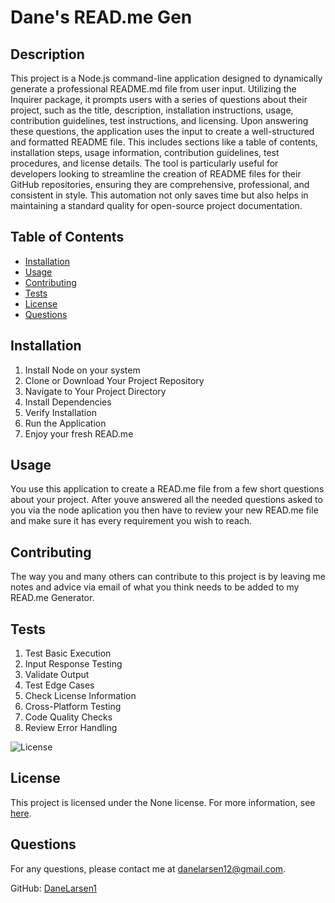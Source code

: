 # Dane's READ.me Gen
  
  ## Description
  This project is a Node.js command-line application designed to dynamically generate a professional README.md file from user input. Utilizing the Inquirer package, it prompts users with a series of questions about their project, such as the title, description, installation instructions, usage, contribution guidelines, test instructions, and licensing. Upon answering these questions, the application uses the input to create a well-structured and formatted README file. This includes sections like a table of contents, installation steps, usage information, contribution guidelines, test procedures, and license details. The tool is particularly useful for developers looking to streamline the creation of README files for their GitHub repositories, ensuring they are comprehensive, professional, and consistent in style. This automation not only saves time but also helps in maintaining a standard quality for open-source project documentation.
  
  ## Table of Contents
  - [Installation](#installation)
  - [Usage](#usage)
  - [Contributing](#contributing)
  - [Tests](#tests)
  - [License](#license)
  - [Questions](#questions)
  
  ## Installation
  1. Install Node on your system 
  2. Clone or Download Your Project Repository 
  3. Navigate to Your Project Directory 
  4. Install Dependencies 
  5. Verify Installation 
  6. Run the Application 
  7. Enjoy your fresh READ.me 
  
  ## Usage
  You use this application to create a READ.me file from a few short questions about your project. After youve answered all the needed questions asked to you via the node aplication you then have to review your new READ.me file and make sure it has every requirement you wish to reach.
  
  ## Contributing
  The way you and many others can contribute to this project is by leaving me notes and advice via email of what you think needs to be added to my READ.me Generator. 
  
  ## Tests
  1. Test Basic Execution 
  2. Input Response Testing 
  3. Validate Output 
  4. Test Edge Cases 
  5. Check License Information 
  6. Cross-Platform Testing 
  7. Code Quality Checks 
  8. Review Error Handling 
  
  ![License](https://img.shields.io/badge/license-None-blue.svg)
  ## License
This project is licensed under the None license. For more information, see [here](https://choosealicense.com/licenses/none/).
  
  ## Questions
  For any questions, please contact me at [danelarsen12@gmail.com](mailto:danelarsen12@gmail.com).
  
  GitHub: [DaneLarsen1](https://github.com/DaneLarsen1)
  
  